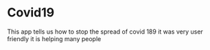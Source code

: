 # Covid19
This app tells us how to stop the spread of covid 189 it was very user friendly it is helping many people

